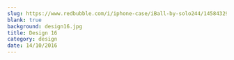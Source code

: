 ```yaml
---
slug: https://www.redbubble.com/i/iphone-case/iBall-by-solo244/14584329.PM7U2
blank: true
background: design16.jpg
title: Design 16
category: design
date: 14/10/2016
---
```

